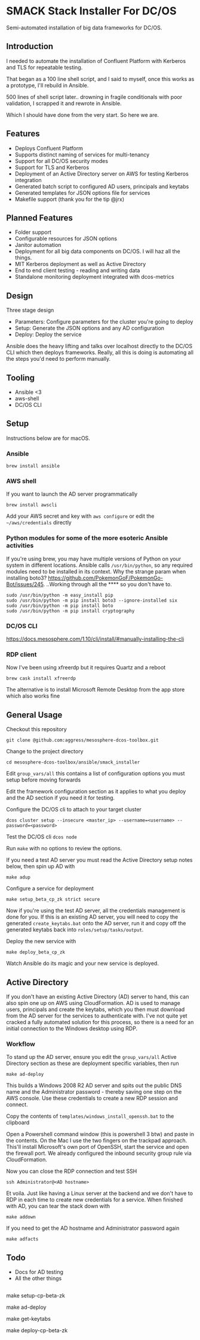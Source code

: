 
# SMACK Stack Installer For DC/OS

Semi-automated installation of big data frameworks for DC/OS.

## Introduction

I needed to automate the installation of Confluent Platform with Kerberos and TLS for repeatable testing.

That began as a 100 line shell script, and I said to myself, once this works as a prototype, I'll rebuild in Ansible.

500 lines of shell script later.. drowning in fragile conditionals with poor validation, I scrapped it and rewrote in Ansible.

Which I should have done from the very start. So here we are.

## Features

- Deploys Confluent Platform
- Supports distinct naming of services for multi-tenancy
- Support for all DC/OS security modes
- Support for TLS and Kerberos
- Deployment of an Active Directory server on AWS for testing Kerberos integration
- Generated batch script to configured AD users, principals and keytabs
- Generated templates for JSON options file for services
- Makefile support (thank you for the tip @jrx)

## Planned Features

- Folder support
- Configurable resources for JSON options
- Janitor automation
- Deployment for all big data components on DC/OS. I will haz all the things.
- MIT Kerberos deployment as well as Active Directory
- End to end client testing - reading and writing data
- Standalone monitoring deployment integrated with dcos-metrics

## Design

Three stage design

- Parameters: Configure parameters for the cluster you're going to deploy
- Setup: Generate the JSON options and any AD configuration
- Deploy: Deploy the service

Ansible does the heavy lifting and talks over localhost directly to the DC/OS CLI which then deploys frameworks. Really, all this is doing is automating all the steps you'd need to perform manually.

## Tooling

- Ansible <3
- aws-shell
- DC/OS CLI

## Setup

Instructions below are for macOS. 

### Ansible
```
brew install ansible
```

### AWS shell

If you want to launch the AD server programmatically

```
brew install awscli
```

Add your AWS secret and key with `aws configure` or edit the `~/aws/credentials` directly

### Python modules for some of the more esoteric Ansible activities

If you're using brew, you may have multiple versions of Python on your system in different locations.
Ansible calls `/usr/bin/python`, so any required modules need to be installed in its context.
Why the strange param when installing boto3? https://github.com/PokemonGoF/PokemonGo-Bot/issues/245.
..Working through all the **** so you don't have to.

```
sudo /usr/bin/python -m easy_install pip
sudo /usr/bin/python -m pip install boto3 --ignore-installed six
sudo /usr/bin/python -m pip install boto
sudo /usr/bin/python -m pip install cryptography
```
### DC/OS CLI

https://docs.mesosphere.com/1.10/cli/install/#manually-installing-the-cli

### RDP client
Now I've been using xfreerdp but it requires Quartz and a reboot
```
brew cask install xfreerdp
```
The alternative is to install Microsoft Remote Desktop from the app store which also works fine

## General Usage

Checkout this repository 
```
git clone @github.com:aggress/mesosphere-dcos-toolbox.git
```
Change to the project directory
```
cd mesosphere-dcos-toolbox/ansible/smack_installer
```
Edit `group_vars/all` this contains a list of configuration options you must setup before moving forwards

Edit the framework configuration section as it applies to what you deploy and the AD section if you need it for testing.

Configure the DC/OS cli to attach to your target cluster 

```
dcos cluster setup --insecure <master_ip> --username=<username> --password=<password>
```

Test the DC/OS cli `dcos node`

Run `make` with no options to review the options.

If you need a test AD server you must read the Active Directory setup notes below, then spin up AD with
```
make adup
```
Configure a service for deployment

```
make setup_beta_cp_zk strict secure
```

Now if you're using the test AD server, all the credentials management is done for you. If this is an existing AD server, you will need to copy the generated `create_keytabs.bat` onto the AD server, run it and copy off the generated keytabs back into `roles/setup/tasks/output`.

Deploy the new service with

```
make deploy_beta_cp_zk 
```

Watch Ansible do its magic and your new service is deployed.

## Active Directory

If you don't have an existing Active Directory (AD) server to hand, this can also spin one up on AWS using CloudFormation. AD is used to manage users, principals and create the keytabs, which you then must download from the AD server for the services to authenticate with. I've not quite yet cracked a fully automated solution for this process, so there is a need for an initial connection to the Windows desktop using RDP. 

### Workflow

To stand up the AD server, ensure you edit the `group_vars/all` Active Directory section as these are deployment specific variables, then run

```
make ad-deploy
```
This builds a Windows 2008 R2 AD server and spits out the public DNS name and the Administrator password - thereby saving one step on the AWS console. Use these credentials to create a new RDP session and connect. 

Copy the contents of `templates/windows_install_openssh.bat` to the clipboard

Open a Powershell command window (this is powershell 3 btw) and paste in the contents. On the Mac I use the two fingers on the trackpad approach. This'll install Microsoft's own port of OpenSSH, start the service and open the firewall port.  We already configured the inbound security group rule via CloudFormation.

Now you can close the RDP connection and test SSH

```
ssh Administrator@<AD hostname>
```

Et voila. Just like having a Linux server at the backend and we don't have to RDP in each time to create new credentials for a service. When finished with AD, you can tear the stack down with

```
make addown
```

If you need to get the AD hostname and Administrator password again

```
make adfacts
```

## Todo

- Docs for AD testing
- All the other things


## 

make setup-cp-beta-zk

make ad-deploy

make get-keytabs

make deploy-cp-beta-zk

